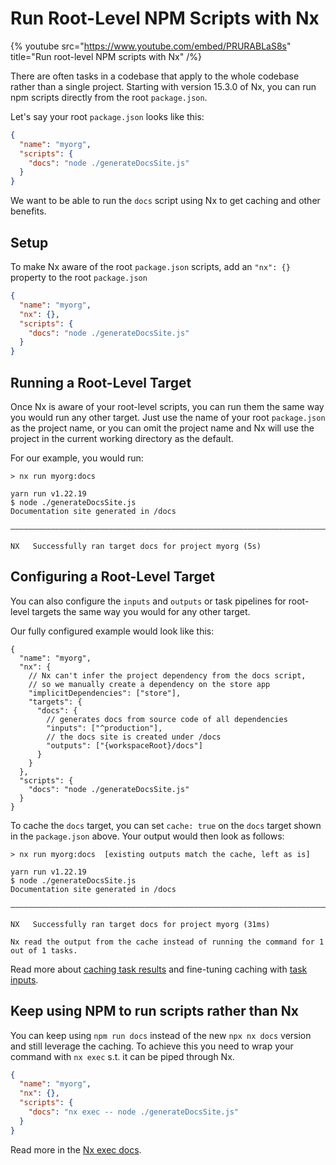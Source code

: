 # Run Root-Level NPM Scripts with Nx

{% youtube
src="https://www.youtube.com/embed/PRURABLaS8s"
title="Run root-level NPM scripts with Nx"
/%}

There are often tasks in a codebase that apply to the whole codebase rather than a single project. Starting with version 15.3.0 of Nx, you can run npm scripts directly from the root `package.json`.

Let's say your root `package.json` looks like this:

```json {% fileName="package.json" %}
{
  "name": "myorg",
  "scripts": {
    "docs": "node ./generateDocsSite.js"
  }
}
```

We want to be able to run the `docs` script using Nx to get caching and other benefits.

## Setup

To make Nx aware of the root `package.json` scripts, add an `"nx": {}` property to the root `package.json`

```json {% fileName="package.json" %}
{
  "name": "myorg",
  "nx": {},
  "scripts": {
    "docs": "node ./generateDocsSite.js"
  }
}
```

## Running a Root-Level Target

Once Nx is aware of your root-level scripts, you can run them the same way you would run any other target. Just use the name of your root `package.json` as the project name, or you can omit the project name and Nx will use the project in the current working directory as the default.

For our example, you would run:

```{% command="nx docs" path="~/myorg" %}
> nx run myorg:docs

yarn run v1.22.19
$ node ./generateDocsSite.js
Documentation site generated in /docs

————————————————————————————————————————————————————————————————————————————————————————————————————————————————————————————

NX   Successfully ran target docs for project myorg (5s)
```

## Configuring a Root-Level Target

You can also configure the `inputs` and `outputs` or task pipelines for root-level targets the same way you would for any other target.

Our fully configured example would look like this:

```jsonc {% fileName="package.json" %}
{
  "name": "myorg",
  "nx": {
    // Nx can't infer the project dependency from the docs script,
    // so we manually create a dependency on the store app
    "implicitDependencies": ["store"],
    "targets": {
      "docs": {
        // generates docs from source code of all dependencies
        "inputs": ["^production"],
        // the docs site is created under /docs
        "outputs": ["{workspaceRoot}/docs"]
      }
    }
  },
  "scripts": {
    "docs": "node ./generateDocsSite.js"
  }
}
```

To cache the `docs` target, you can set `cache: true` on the `docs` target shown in the `package.json` above. Your output would then look as follows:

```{% command="nx docs" path="~/myorg" %}
> nx run myorg:docs  [existing outputs match the cache, left as is]

yarn run v1.22.19
$ node ./generateDocsSite.js
Documentation site generated in /docs

————————————————————————————————————————————————————————————————————————————————————————————————————————————————————————————

NX   Successfully ran target docs for project myorg (31ms)

Nx read the output from the cache instead of running the command for 1 out of 1 tasks.
```

Read more about [caching task results](/features/cache-task-results) and fine-tuning caching with [task inputs](/recipes/running-tasks/configure-inputs).

## Keep using NPM to run scripts rather than Nx

You can keep using `npm run docs` instead of the new `npx nx docs` version and still leverage the caching. To achieve this you need to wrap your command with `nx exec` s.t. it can be piped through Nx.

```json {% fileName="package.json" %}
{
  "name": "myorg",
  "nx": {},
  "scripts": {
    "docs": "nx exec -- node ./generateDocsSite.js"
  }
}
```

Read more in the [Nx exec docs](/nx-api/nx/documents/exec).

